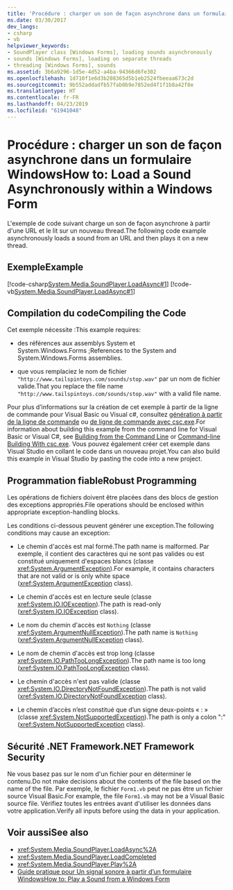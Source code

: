 ```yaml
---
title: 'Procédure : charger un son de façon asynchrone dans un formulaire Windows'
ms.date: 03/30/2017
dev_langs:
- csharp
- vb
helpviewer_keywords:
- SoundPlayer class [Windows Forms], loading sounds asynchronously
- sounds [Windows Forms], loading on separate threads
- threading [Windows Forms], sounds
ms.assetid: 3b6a9296-1d5e-4d52-a4ba-94366d6fe302
ms.openlocfilehash: 1d710f1e6d3b208365d5b1eb2524fbeeaa673c2d
ms.sourcegitcommit: 9b552addadfb57fab0b9e7852ed4f1f1b8a42f8e
ms.translationtype: HT
ms.contentlocale: fr-FR
ms.lasthandoff: 04/23/2019
ms.locfileid: "61941048"
---
```

# <a name="how-to-load-a-sound-asynchronously-within-a-windows-form"></a><span data-ttu-id="1f23c-102">Procédure : charger un son de façon asynchrone dans un formulaire Windows</span><span class="sxs-lookup"><span data-stu-id="1f23c-102">How to: Load a Sound Asynchronously within a Windows Form</span></span>
<span data-ttu-id="1f23c-103">L'exemple de code suivant charge un son de façon asynchrone à partir d'une URL et le lit sur un nouveau thread.</span><span class="sxs-lookup"><span data-stu-id="1f23c-103">The following code example asynchronously loads a sound from an URL and then plays it on a new thread.</span></span>  
  
## <a name="example"></a><span data-ttu-id="1f23c-104">Exemple</span><span class="sxs-lookup"><span data-stu-id="1f23c-104">Example</span></span>  
 [!code-csharp[System.Media.SoundPlayer.LoadAsync#1](~/samples/snippets/csharp/VS_Snippets_Winforms/System.Media.SoundPlayer.LoadAsync/CS/Form1.cs#1)]
 [!code-vb[System.Media.SoundPlayer.LoadAsync#1](~/samples/snippets/visualbasic/VS_Snippets_Winforms/System.Media.SoundPlayer.LoadAsync/VB/Form1.vb#1)]  
  
## <a name="compiling-the-code"></a><span data-ttu-id="1f23c-105">Compilation du code</span><span class="sxs-lookup"><span data-stu-id="1f23c-105">Compiling the Code</span></span>  
 <span data-ttu-id="1f23c-106">Cet exemple nécessite :</span><span class="sxs-lookup"><span data-stu-id="1f23c-106">This example requires:</span></span>  
  
- <span data-ttu-id="1f23c-107">des références aux assemblys System et System.Windows.Forms ;</span><span class="sxs-lookup"><span data-stu-id="1f23c-107">References to the System and System.Windows.Forms assemblies.</span></span>  
  
- <span data-ttu-id="1f23c-108">que vous remplaciez le nom de fichier `"http://www.tailspintoys.com/sounds/stop.wav"` par un nom de fichier valide.</span><span class="sxs-lookup"><span data-stu-id="1f23c-108">That you replace the file name `"http://www.tailspintoys.com/sounds/stop.wav"` with a valid file name.</span></span>  
  
 <span data-ttu-id="1f23c-109">Pour plus d’informations sur la création de cet exemple à partir de la ligne de commande pour Visual Basic ou Visual c#, consultez [génération à partir de la ligne de commande](../../../visual-basic/reference/command-line-compiler/building-from-the-command-line.md) ou [de ligne de commande avec csc.exe](../../../csharp/language-reference/compiler-options/command-line-building-with-csc-exe.md).</span><span class="sxs-lookup"><span data-stu-id="1f23c-109">For information about building this example from the command line for Visual Basic or Visual C#, see [Building from the Command Line](../../../visual-basic/reference/command-line-compiler/building-from-the-command-line.md) or [Command-line Building With csc.exe](../../../csharp/language-reference/compiler-options/command-line-building-with-csc-exe.md).</span></span> <span data-ttu-id="1f23c-110">Vous pouvez également créer cet exemple dans Visual Studio en collant le code dans un nouveau projet.</span><span class="sxs-lookup"><span data-stu-id="1f23c-110">You can also build this example in Visual Studio by pasting the code into a new project.</span></span>  
  
## <a name="robust-programming"></a><span data-ttu-id="1f23c-111">Programmation fiable</span><span class="sxs-lookup"><span data-stu-id="1f23c-111">Robust Programming</span></span>  
 <span data-ttu-id="1f23c-112">Les opérations de fichiers doivent être placées dans des blocs de gestion des exceptions appropriés.</span><span class="sxs-lookup"><span data-stu-id="1f23c-112">File operations should be enclosed within appropriate exception-handling blocks.</span></span>  
  
 <span data-ttu-id="1f23c-113">Les conditions ci-dessous peuvent générer une exception.</span><span class="sxs-lookup"><span data-stu-id="1f23c-113">The following conditions may cause an exception:</span></span>  
  
- <span data-ttu-id="1f23c-114">Le chemin d'accès est mal formé.</span><span class="sxs-lookup"><span data-stu-id="1f23c-114">The path name is malformed.</span></span> <span data-ttu-id="1f23c-115">Par exemple, il contient des caractères qui ne sont pas valides ou est constitué uniquement d'espaces blancs (classe <xref:System.ArgumentException>).</span><span class="sxs-lookup"><span data-stu-id="1f23c-115">For example, it contains characters that are not valid or is only white space (<xref:System.ArgumentException> class).</span></span>  
  
- <span data-ttu-id="1f23c-116">Le chemin d'accès est en lecture seule (classe <xref:System.IO.IOException>).</span><span class="sxs-lookup"><span data-stu-id="1f23c-116">The path is read-only (<xref:System.IO.IOException> class).</span></span>  
  
- <span data-ttu-id="1f23c-117">Le nom du chemin d'accès est `Nothing` (classe <xref:System.ArgumentNullException>).</span><span class="sxs-lookup"><span data-stu-id="1f23c-117">The path name is `Nothing` (<xref:System.ArgumentNullException> class).</span></span>  
  
- <span data-ttu-id="1f23c-118">Le nom de chemin d'accès est trop long (classe <xref:System.IO.PathTooLongException>).</span><span class="sxs-lookup"><span data-stu-id="1f23c-118">The path name is too long (<xref:System.IO.PathTooLongException> class).</span></span>  
  
- <span data-ttu-id="1f23c-119">Le chemin d'accès n'est pas valide (classe <xref:System.IO.DirectoryNotFoundException>).</span><span class="sxs-lookup"><span data-stu-id="1f23c-119">The path is not valid (<xref:System.IO.DirectoryNotFoundException> class).</span></span>  
  
- <span data-ttu-id="1f23c-120">Le chemin d’accès n’est constitué que d’un signe deux-points « : » (classe <xref:System.NotSupportedException>).</span><span class="sxs-lookup"><span data-stu-id="1f23c-120">The path is only a colon ":" (<xref:System.NotSupportedException> class).</span></span>  
  
## <a name="net-framework-security"></a><span data-ttu-id="1f23c-121">Sécurité .NET Framework</span><span class="sxs-lookup"><span data-stu-id="1f23c-121">.NET Framework Security</span></span>  
 <span data-ttu-id="1f23c-122">Ne vous basez pas sur le nom d'un fichier pour en déterminer le contenu.</span><span class="sxs-lookup"><span data-stu-id="1f23c-122">Do not make decisions about the contents of the file based on the name of the file.</span></span> <span data-ttu-id="1f23c-123">Par exemple, le fichier `Form1.vb` peut ne pas être un fichier source Visual Basic.</span><span class="sxs-lookup"><span data-stu-id="1f23c-123">For example, the file `Form1.vb` may not be a Visual Basic source file.</span></span> <span data-ttu-id="1f23c-124">Vérifiez toutes les entrées avant d'utiliser les données dans votre application.</span><span class="sxs-lookup"><span data-stu-id="1f23c-124">Verify all inputs before using the data in your application.</span></span>  
  
## <a name="see-also"></a><span data-ttu-id="1f23c-125">Voir aussi</span><span class="sxs-lookup"><span data-stu-id="1f23c-125">See also</span></span>

- <xref:System.Media.SoundPlayer.LoadAsync%2A>
- <xref:System.Media.SoundPlayer.LoadCompleted>
- <xref:System.Media.SoundPlayer.Play%2A>
- [<span data-ttu-id="1f23c-126">Guide pratique pour Un signal sonore à partir d’un formulaire Windows</span><span class="sxs-lookup"><span data-stu-id="1f23c-126">How to: Play a Sound from a Windows Form</span></span>](how-to-play-a-sound-from-a-windows-form.md)
